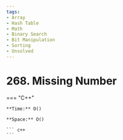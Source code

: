 ```yaml
---
tags:
- Array
- Hash Table
- Math
- Binary Search
- Bit Manipulation
- Sorting
- Unsolved
---
```



# 268. Missing Number

=== "C++"

    **Time:** O()

    **Space:** O()

    ``` c++
    ```